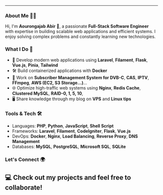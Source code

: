 

---

### About Me 👨‍💻  
Hi, I'm **Aourongajab Abir** 👋, a passionate **Full-Stack Software Engineer** with expertise in building scalable web applications and efficient systems. I enjoy solving complex problems and constantly learning new technologies.  

### What I Do 🌟  
- 🚀 Develop modern web applications using **Laravel**, **Filament**, **Flask**, **Vue.js**, **Pinia**, **Tailwind** 
- 🛠️ Build containerized applications with **Docker**  
- 📡 Work on **Subscriber Management System for DVB-C**, **CAS**, **IPTV**, **FFmpeg**, **AWS (EC2, S3 Storage...)**...
- 🌐 Optimize high-traffic web systems using **Nginx**, **Redis Cache**, **Clustered MySQL**, **RAID-0, 1, 5, 10**, 
- 🖥️ Share knowledge through my blog on **VPS** and **Linux tips**  

### Tools & Tech 🛠️  
- Languages: **PHP**, **Python**, **JavaScript**, **Shell Script**  
- Frameworks: **Laravel**, **Filament**, **CodeIgniter**, **Flask**, **Vue.js**  
- DevOps: **Docker**, **Nginx**, **Load Balancing**, **Reverse Proxy**, **DNS Management**
- Databases: **MySQL**, **PostgreSQL**, **Microsoft SQL**, **SQLite**  

### Let's Connect 🌍  
💻 Check out my projects and feel free to collaborate!  
--- 
